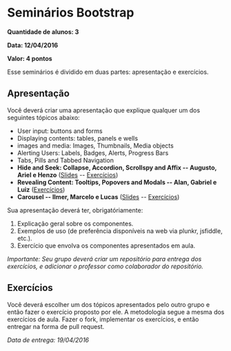 # Seminários Bootstrap

**Quantidade de alunos: 3**

**Data: 12/04/2016**

**Valor: 4 pontos**

Esse seminários é dividido em duas partes: apresentação e exercícios.

## Apresentação

Você deverá criar uma apresentação que explique qualquer um dos seguintes tópicos abaixo:

- User input: buttons and forms
- Displaying contents: tables, panels e wells
- images and media: Images, Thumbnails, Media objects
- Alerting Users: Labels, Badges, Alerts, Progress Bars
- Tabs, Pills and Tabbed Navigation
- **Hide and Seek: Collapse, Accordion, Scrollspy and Affix -- Augusto, Ariel e Henzo** ([Slides](http://asantos07.github.io/seminario-Bootstrap_Hide-and-Seek/) -- [Exercícios](https://github.com/asantos07/seminario-Bootstrap_Hide-and-Seek))
- **Revealing Content: Tooltips, Popovers and Modals -- Alan, Gabriel e Luiz** ([Exercícios](https://github.com/abmBispo/trabalhoDeDAW-Bootstrap))
- **Carousel -- Ilmer, Marcelo e Lucas** ([Slides](http://prezi.com/logcc8wmhnqw/?utm_campaign=share&utm_medium=copy) -- [Exercícios](https://github.com/LucasWander/Semin-rios-Bootstrap---Exercicios-sobre-Carousel))

Sua apresentação deverá ter, obrigatóriamente:

1. Explicação geral sobre os componentes.
2. Exemplos de uso (de preferência disponíveis na web via plunkr, jsfiddle, etc.).
3. Exercício que envolva os componentes apresentados em aula.

*Importante: Seu grupo deverá criar um repositório para entrega dos exercícios, e adicionar o professor como colaborador do repositório.*


## Exercícios

Você deverá escolher um dos tópicos apresentados pelo outro grupo e então fazer o exercício proposto por ele. A metodologia segue a mesma dos exercícios de aula. Fazer o fork, implementar os exercícios, e então entregar na forma de pull request.

*Data de entrega: 19/04/2016*

